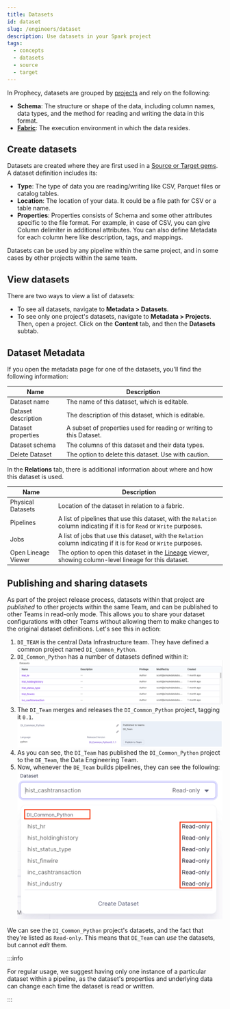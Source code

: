 ```yaml
---
title: Datasets
id: dataset
slug: /engineers/dataset
description: Use datasets in your Spark project
tags:
  - concepts
  - datasets
  - source
  - target
---
```


In Prophecy, datasets are grouped by [projects](/projects) and rely on the following:

- **Schema**: The structure or shape of the data, including column names, data types, and the method for reading and writing the data in this format.
- **[Fabric](docs/getting-started/concepts/fabrics.md)**: The execution environment in which the data resides.

## Create datasets

Datasets are created where they are first used in a [Source or Target gems](/engineers/source-target). A dataset definition includes its:

- **Type**: The type of data you are reading/writing like CSV, Parquet files or catalog tables.
- **Location**: The location of your data. It could be a file path for CSV or a table name.
- **Properties**: Properties consists of Schema and some other attributes specific to the file format. For example, in case of CSV, you can give Column delimiter in additional attributes. You can also define Metadata for each column here like description, tags, and mappings.

Datasets can be used by any pipeline within the same project, and in some cases by other projects within the same team.

## View datasets

There are two ways to view a list of datasets:

- To see all datasets, navigate to **Metadata > Datasets**.
- To see only one project's datasets, navigate to **Metadata > Projects**. Then, open a project. Click on the **Content** tab, and then the **Datasets** subtab.

## Dataset Metadata

If you open the metadata page for one of the datasets, you'll find the following information:

| Name                | Description                                                         |
| ------------------- | ------------------------------------------------------------------- |
| Dataset name        | The name of this dataset, which is editable.                        |
| Dataset description | The description of this dataset, which is editable.                 |
| Dataset properties  | A subset of properties used for reading or writing to this Dataset. |
| Dataset schema      | The columns of this dataset and their data types.                   |
| Delete Dataset      | The option to delete this dataset. Use with caution.                |

In the **Relations** tab, there is additional information about where and how this dataset is used.

| Name                | Description                                                                                                                 |
| ------------------- | --------------------------------------------------------------------------------------------------------------------------- |
| Physical Datasets   | Location of the dataset in relation to a fabric.                                                                            |
| Pipelines           | A list of pipelines that use this dataset, with the `Relation` column indicating if it is for `Read` or `Write` purposes.   |
| Jobs                | A list of jobs that use this dataset, with the `Relation` column indicating if it is for `Read` or `Write` purposes.        |
| Open Lineage Viewer | The option to open this dataset in the [Lineage](/engineers/lineage) viewer, showing column-level lineage for this dataset. |

## Publishing and sharing datasets

As part of the project release process, datasets within that project are _published_ to other projects within the same Team, and can be published to other Teams in read-only mode. This allows you to share your dataset configurations with other Teams without allowing them to make changes to the original dataset definitions. Let's see this in action:

1. `DI_TEAM` is the central Data Infrastructure team. They have defined a common project named `DI_Common_Python`.
2. `DI_Common_Python` has a number of datasets defined within it:
   ![DI Common Datasets](img/dataset/pub2.png)
3. The `DI_Team` merges and releases the `DI_Common_Python` project, tagging it `0.1`.
   ![DI Common Release](img/dataset/pub3.png)
4. As you can see, the `DI_Team` has published the `DI_Common_Python` project to the `DE_Team`, the Data Engineering Team.
5. Now, whenever the `DE_Team` builds pipelines, they can see the following:
   ![Common Datasets](./img/dataset/pub4.png)

We can see the `DI_Common_Python` project's datasets, and the fact that they're listed as `Read-only`. This means that `DE_Team` can _use_ the datasets, but cannot _edit_ them.

:::info

For regular usage, we suggest having only one instance of a particular dataset within a pipeline, as the dataset's properties and underlying data can change each time the dataset is read or written.

:::
